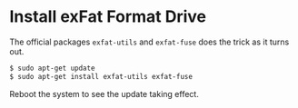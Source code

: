 # Install exFat Format Drive

The official packages `exfat-utils` and `exfat-fuse` does the trick as it turns out.

```bash
$ sudo apt-get update
$ sudo apt-get install exfat-utils exfat-fuse
```

Reboot the system to see the update taking effect.
